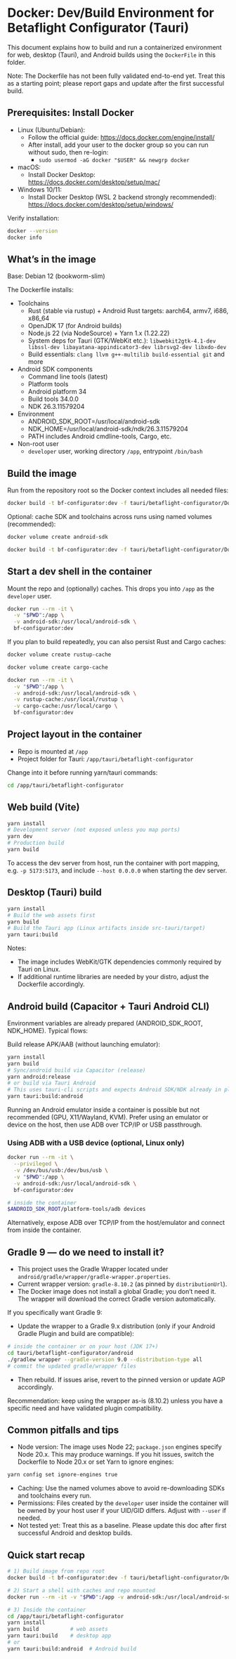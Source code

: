 # Docker: Dev/Build Environment for Betaflight Configurator (Tauri)

This document explains how to build and run a containerized environment for web, desktop (Tauri), and Android builds using the `DockerFile` in this folder.

Note: The Dockerfile has not been fully validated end-to-end yet. Treat this as a starting point; please report gaps and update after the first successful build.

## Prerequisites: Install Docker

- Linux (Ubuntu/Debian):
  - Follow the official guide: https://docs.docker.com/engine/install/
  - After install, add your user to the docker group so you can run without sudo, then re-login:
    - `sudo usermod -aG docker "$USER" && newgrp docker`
- macOS:
  - Install Docker Desktop: https://docs.docker.com/desktop/setup/mac/
- Windows 10/11:
  - Install Docker Desktop (WSL 2 backend strongly recommended): https://docs.docker.com/desktop/setup/windows/

Verify installation:

```bash
docker --version
docker info
```

## What’s in the image

Base: Debian 12 (bookworm-slim)

The Dockerfile installs:

- Toolchains
  - Rust (stable via rustup) + Android Rust targets: aarch64, armv7, i686, x86_64
  - OpenJDK 17 (for Android builds)
  - Node.js 22 (via NodeSource) + Yarn 1.x (1.22.22)
  - System deps for Tauri (GTK/WebKit etc.): `libwebkit2gtk-4.1-dev libssl-dev libayatana-appindicator3-dev librsvg2-dev libxdo-dev`
  - Build essentials: `clang llvm g++-multilib build-essential git` and more
- Android SDK components
  - Command line tools (latest)
  - Platform tools
  - Android platform 34
  - Build tools 34.0.0
  - NDK 26.3.11579204
- Environment
  - ANDROID_SDK_ROOT=/usr/local/android-sdk
  - NDK_HOME=/usr/local/android-sdk/ndk/26.3.11579204
  - PATH includes Android cmdline-tools, Cargo, etc.
- Non-root user
  - `developer` user, working directory `/app`, entrypoint `/bin/bash`

## Build the image

Run from the repository root so the Docker context includes all needed files:

```bash
docker build -t bf-configurator:dev -f tauri/betaflight-configurator/DockerFile .
```

Optional: cache SDK and toolchains across runs using named volumes (recommended):

```bash
docker volume create android-sdk

docker build -t bf-configurator:dev -f tauri/betaflight-configurator/DockerFile .
```

## Start a dev shell in the container

Mount the repo and (optionally) caches. This drops you into `/app` as the `developer` user.

```bash
docker run --rm -it \
  -v "$PWD":/app \
  -v android-sdk:/usr/local/android-sdk \
  bf-configurator:dev
```

If you plan to build repeatedly, you can also persist Rust and Cargo caches:

```bash
docker volume create rustup-cache

docker volume create cargo-cache

docker run --rm -it \
  -v "$PWD":/app \
  -v android-sdk:/usr/local/android-sdk \
  -v rustup-cache:/usr/local/rustup \
  -v cargo-cache:/usr/local/cargo \
  bf-configurator:dev
```

## Project layout in the container

- Repo is mounted at `/app`
- Project folder for Tauri: `/app/tauri/betaflight-configurator`

Change into it before running yarn/tauri commands:

```bash
cd /app/tauri/betaflight-configurator
```

## Web build (Vite)

```bash
yarn install
# Development server (not exposed unless you map ports)
yarn dev
# Production build
yarn build
```

To access the dev server from host, run the container with port mapping, e.g. `-p 5173:5173`, and include `--host 0.0.0.0` when starting the dev server.

## Desktop (Tauri) build

```bash
yarn install
# Build the web assets first
yarn build
# Build the Tauri app (Linux artifacts inside src-tauri/target)
yarn tauri:build
```

Notes:
- The image includes WebKit/GTK dependencies commonly required by Tauri on Linux.
- If additional runtime libraries are needed by your distro, adjust the Dockerfile accordingly.

## Android build (Capacitor + Tauri Android CLI)

Environment variables are already prepared (ANDROID_SDK_ROOT, NDK_HOME). Typical flows:

Build release APK/AAB (without launching emulator):

```bash
yarn install
yarn build
# Sync/android build via Capacitor (release)
yarn android:release
# or build via Tauri Android
# This uses tauri-cli scripts and expects Android SDK/NDK already in place
yarn tauri:build:android
```

Running an Android emulator inside a container is possible but not recommended (GPU, X11/Wayland, KVM). Prefer using an emulator or device on the host, then use ADB over TCP/IP or USB passthrough.

### Using ADB with a USB device (optional, Linux only)

```bash
docker run --rm -it \
  --privileged \
  -v /dev/bus/usb:/dev/bus/usb \
  -v "$PWD":/app \
  -v android-sdk:/usr/local/android-sdk \
  bf-configurator:dev

# inside the container
$ANDROID_SDK_ROOT/platform-tools/adb devices
```

Alternatively, expose ADB over TCP/IP from the host/emulator and connect from inside the container.

## Gradle 9 — do we need to install it?

- This project uses the Gradle Wrapper located under `android/gradle/wrapper/gradle-wrapper.properties`.
- Current wrapper version: `gradle-8.10.2` (as pinned by `distributionUrl`).
- The Docker image does not install a global Gradle; you don’t need it. The wrapper will download the correct Gradle version automatically.

If you specifically want Gradle 9:

- Update the wrapper to a Gradle 9.x distribution (only if your Android Gradle Plugin and build are compatible):

```bash
# inside the container or on your host (JDK 17+)
cd tauri/betaflight-configurator/android
./gradlew wrapper --gradle-version 9.0 --distribution-type all
# commit the updated gradle/wrapper files
```

- Then rebuild. If issues arise, revert to the pinned version or update AGP accordingly.

Recommendation: keep using the wrapper as-is (8.10.2) unless you have a specific need and have validated plugin compatibility.

## Common pitfalls and tips

- Node version: The image uses Node 22; `package.json` engines specify Node 20.x. This may produce warnings. If you hit issues, switch the Dockerfile to Node 20.x or set Yarn to ignore engines:

```bash
yarn config set ignore-engines true
```

- Caching: Use the named volumes above to avoid re-downloading SDKs and toolchains every run.
- Permissions: Files created by the `developer` user inside the container will be owned by your host user if your UID/GID differs. Adjust with `--user` if needed.
- Not tested yet: Treat this as a baseline. Please update this doc after first successful Android and desktop builds.

## Quick start recap

```bash
# 1) Build image from repo root
docker build -t bf-configurator:dev -f tauri/betaflight-configurator/DockerFile .

# 2) Start a shell with caches and repo mounted
docker run --rm -it -v "$PWD":/app -v android-sdk:/usr/local/android-sdk bf-configurator:dev

# 3) Inside the container
cd /app/tauri/betaflight-configurator
yarn install
yarn build          # web assets
yarn tauri:build    # desktop app
# or
yarn tauri:build:android  # Android build
```
